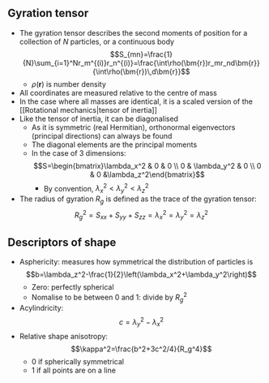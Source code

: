## Gyration tensor
- The gyration tensor describes the second moments of position for a collection of $N$ particles, or a continuous body 
$$S_{mn}=\frac{1}{N}\sum_{i=1}^Nr_m^{(i)}r_n^{(i)}=\frac{\int\rho(\bm{r})r_mr_nd\bm{r}}{\int\rho(\bm{r})\,d\bm{r}}$$
	- $\rho(\bm{r})$ is number density
- All coordinates are measured relative to the centre of mass
- In the case where all masses are identical, it is a scaled version of the [[Rotational mechanics|tensor of inertia]]
- Like the tensor of inertia, it can be diagonalised
	- As it is symmetric (real Hermitian), orthonormal eigenvectors (principal directions) can always be found
	- The diagonal elements are the principal moments
	- In the case of 3 dimensions:
$$S=\begin{bmatrix}\lambda_x^2 & 0 & 0 \\ 0 & \lambda_y^2 & 0 \\ 0 & 0 &\lambda_z^2\end{bmatrix}$$
		- By convention, $\lambda_x^2<\lambda_y^2<\lambda_z^2$
- The radius of gyration $R_g$ is defined as the trace of the gyration tensor:
$$R_g^2=S_{xx}+S_{yy}+S_{zz}=\lambda_x^2=\lambda_y^2=\lambda_z^2$$
## Descriptors of shape
- Asphericity: measures how symmetrical the distribution of particles is
$$b=\lambda_z^2-\frac{1}{2}\left(\lambda_x^2+\lambda_y^2\right)$$
	- Zero: perfectly spherical
	- Nomalise to be between 0 and 1: divide by $R_g^2$
- Acylindricity:
$$c=\lambda_y^2-\lambda_x^2$$
- Relative shape anisotropy:
$$\kappa^2=\frac{b^2+3c^2/4}{R_g^4}$$
	- 0 if spherically symmetrical
	- 1 if all points are on a line